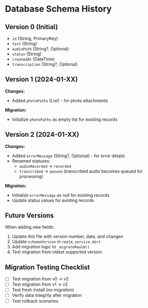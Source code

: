 # Database Schema History

## Version 0 (Initial)
- `id` (String, PrimaryKey)
- `text` (String)
- `audioPath` (String?, Optional)
- `status` (String)
- `createdAt` (DateTime)
- `transcription` (String?, Optional)

## Version 1 (2024-01-XX)
**Changes:**
- Added `photoPaths` (List<String>) - for photo attachments

**Migration:**
- Initialize `photoPaths` as empty list for existing records

## Version 2 (2024-01-XX)
**Changes:**
- Added `errorMessage` (String?, Optional) - for error details
- Renamed statuses:
  - `audioRecorded` → `recorded`
  - `transcribed` → `queued` (transcribed audio becomes queued for processing)

**Migration:**
- Initialize `errorMessage` as null for existing records
- Update status values for existing records

## Future Versions
When adding new fields:
1. Update this file with version number, date, and changes
2. Update `schemaVersion` in `realm_service.dart`
3. Add migration logic to `_migrateRealm()`
4. Test migration from oldest supported version

## Migration Testing Checklist
- [ ] Test migration from v0 → v2
- [ ] Test migration from v1 → v2  
- [ ] Test fresh install (no migration)
- [ ] Verify data integrity after migration
- [ ] Test rollback scenarios

